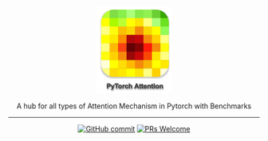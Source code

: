 <div align="center">
<img width="150" src="./docs/icon.png">

A hub for all types of Attention Mechanism in Pytorch with Benchmarks

______________________________________________


[![GitHub commit](https://img.shields.io/github/last-commit/monk1337/TorchAttention)](https://github.com/monk1337/TorchAttention/commits/master)
[![PRs Welcome](https://img.shields.io/badge/PRs-welcome-brightgreen.svg?style=flat-square)](http://makeapullrequest.com)


</div>
